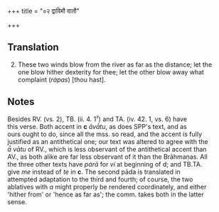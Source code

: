 +++
title = "०२ द्वाविमौ वातौ"

+++
## Translation
2. These two winds blow from the river as far as the distance; let the  
one blow hither dexterity for thee; let the other blow away what  
complaint (*rápas*) \[thou hast\].

## Notes
Besides RV. (vs. 2), TB. (ii. 4. 1⁷) and TA. (iv. 42. 1, vs. 6) have  
this verse. Both accent in **c** *āvā́tu*, as does SPP's text, and as  
ours ought to do, since all the mss. so read, and the accent is fully  
justified as an antithetical one; our text was altered to agree with the  
*ā́ vātu* of RV., which is less observant of the antithetical accent than  
AV., as both alike are far less observant of it than the Brāhmaṇas. All  
the three other texts have *párā* for *ví* at beginning of d; and TB.TA.  
give *me* instead of *te* in **c**. The second pāda is translated in  
attempted adaptation to the third and fourth; of course, the two  
ablatives with *a* might properly be rendered coordinately, and either  
'hither from' or 'hence as far as'; the comm. takes both in the latter  
sense.
